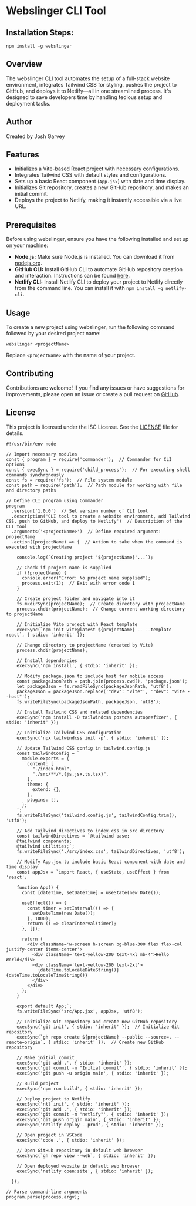# Webslinger CLI Tool


## Installation Steps:

```
npm install -g webslinger
```
## Overview

The webslinger CLI tool automates the setup of a full-stack website environment, integrates Tailwind CSS for styling, pushes the project to GitHub, and deploys it to Netlify—all in one streamlined process. It's designed to save developers time by handling tedious setup and deployment tasks.

## Author

Created by Josh Garvey

## Features

- Initializes a Vite-based React project with necessary configurations.
- Integrates Tailwind CSS with default styles and configurations.
- Sets up a basic React component (`App.jsx`) with date and time display.
- Initializes Git repository, creates a new GitHub repository, and makes an initial commit.
- Deploys the project to Netlify, making it instantly accessible via a live URL.

## Prerequisites

Before using webslinger, ensure you have the following installed and set up on your machine:

- **Node.js:** Make sure Node.js is installed. You can download it from [nodejs.org](https://nodejs.org).
- **GitHub CLI:** Install GitHub CLI to automate GitHub repository creation and interaction. Instructions can be found [here](https://cli.github.com).
- **Netlify CLI:** Install Netlify CLI to deploy your project to Netlify directly from the command line. You can install it with `npm install -g netlify-cli`.

## Usage

To create a new project using webslinger, run the following command followed by your desired project name:
```
webslinger <projectName>
```


Replace `<projectName>` with the name of your project.

## Contributing

Contributions are welcome! If you find any issues or have suggestions for improvements, please open an issue or create a pull request on [GitHub](https://github.com/Jgar514/npm/issues).

## License

This project is licensed under the ISC License. See the [LICENSE](https://github.com/Jgar514/npm/blob/main/LICENSE) file for details.


```
#!/usr/bin/env node

// Import necessary modules
const { program } = require('commander');  // Commander for CLI options
const { execSync } = require('child_process');  // For executing shell commands synchronously
const fs = require('fs');  // File system module
const path = require('path');  // Path module for working with file and directory paths

// Define CLI program using Commander
program
  .version('1.0.0')  // Set version number of CLI tool
  .description('CLI tool to create a website environment, add Tailwind CSS, push to GitHub, and deploy to Netlify')  // Description of the CLI tool
  .arguments('<projectName>')  // Define required argument: projectName
  .action((projectName) => {  // Action to take when the command is executed with projectName

    console.log(`Creating project '${projectName}'...`);

    // Check if project name is supplied
    if (!projectName) {
      console.error("Error: No project name supplied");
      process.exit(1);  // Exit with error code 1
    }

    // Create project folder and navigate into it
    fs.mkdirSync(projectName);  // Create directory with projectName
    process.chdir(projectName);  // Change current working directory to projectName

    // Initialize Vite project with React template
    execSync(`npm init vite@latest ${projectName} -- --template react`, { stdio: 'inherit' });

    // Change directory to projectName (created by Vite)
    process.chdir(projectName);

    // Install dependencies
    execSync('npm install', { stdio: 'inherit' });

    // Modify package.json to include host for mobile access
    const packageJsonPath = path.join(process.cwd(), 'package.json');
    let packageJson = fs.readFileSync(packageJsonPath, 'utf8');
    packageJson = packageJson.replace('"dev": "vite"', '"dev": "vite --host"');
    fs.writeFileSync(packageJsonPath, packageJson, 'utf8');

    // Install Tailwind CSS and related dependencies
    execSync('npm install -D tailwindcss postcss autoprefixer', { stdio: 'inherit' });

    // Initialize Tailwind CSS configuration
    execSync('npx tailwindcss init -p', { stdio: 'inherit' });

    // Update Tailwind CSS config in tailwind.config.js
    const tailwindConfig = `
      module.exports = {
        content: [
          "./index.html",
          "./src/**/*.{js,jsx,ts,tsx}",
        ],
        theme: {
          extend: {},
        },
        plugins: [],
      };
    `;
    fs.writeFileSync('tailwind.config.js', tailwindConfig.trim(), 'utf8');

    // Add Tailwind directives to index.css in src directory
    const tailwindDirectives = `@tailwind base;
    @tailwind components;
    @tailwind utilities;`;
    fs.writeFileSync('./src/index.css', tailwindDirectives, 'utf8');

    // Modify App.jsx to include basic React component with date and time display
    const appJsx = `import React, { useState, useEffect } from 'react';

    function App() {
      const [dateTime, setDateTime] = useState(new Date());

      useEffect(() => {
        const timer = setInterval(() => {
          setDateTime(new Date());
        }, 1000);
        return () => clearInterval(timer);
      }, []);

      return (
        <div className='w-screen h-screen bg-blue-300 flex flex-col justify-center items-center'>
          <div className='text-yellow-200 text-4xl mb-4'>Hello World</div>
          <div className='text-yellow-200 text-2xl'>
            {dateTime.toLocaleDateString()} {dateTime.toLocaleTimeString()}
          </div>
        </div>
      );
    }

    export default App;`;
    fs.writeFileSync('src/App.jsx', appJsx, 'utf8');

    // Initialize Git repository and create new GitHub repository
    execSync('git init', { stdio: 'inherit' });  // Initialize Git repository
    execSync(`gh repo create ${projectName} --public --source=. --remote=origin`, { stdio: 'inherit' });  // Create new GitHub repository

    // Make initial commit
    execSync('git add .', { stdio: 'inherit' });
    execSync('git commit -m "Initial commit"', { stdio: 'inherit' });
    execSync('git push -u origin main', { stdio: 'inherit' });

    // Build project
    execSync('npm run build', { stdio: 'inherit' });

    // Deploy project to Netlify
    execSync('ntl init', { stdio: 'inherit' });
    execSync('git add .', { stdio: 'inherit' });
    execSync('git commit -m "netlify"', { stdio: 'inherit' });
    execSync('git push origin main', { stdio: 'inherit' });
    execSync('netlify deploy --prod', { stdio: 'inherit' });

    // Open project in VSCode
    execSync('code .', { stdio: 'inherit' });

    // Open GitHub repository in default web browser
    execSync(`gh repo view --web`, { stdio: 'inherit' });

    // Open deployed website in default web browser
    execSync('netlify open:site', { stdio: 'inherit' });

  });

// Parse command-line arguments
program.parse(process.argv);

```